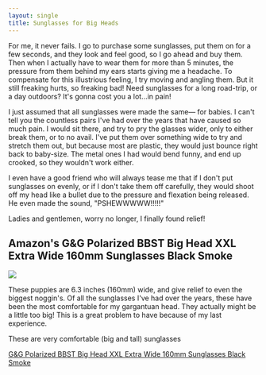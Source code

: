 ```yaml
---
layout: single
title: Sunglasses for Big Heads
---
```


For me, it never fails. I go to purchase some sunglasses, put them on for a few seconds, and they look and feel good, so I go ahead and buy them.  Then when I actually have to wear them for more than 5 minutes, the pressure from them behind my ears starts giving me a headache. To compensate for this illustrious feeling, I try moving and angling them. But it still freaking hurts, so freaking bad! Need sunglasses for a long road-trip, or a day outdoors? It's gonna cost you a lot...in pain!

I just assumed that all sunglasses were made the same— for babies. I can't tell you the countless pairs I've had over the years that have caused so much pain. I would sit there, and try to pry the glasses wider, only to either break them, or to no avail. I've put them over something wide to try and stretch them out, but because most are plastic, they would just bounce right back to baby-size. The metal ones I had would bend funny, and end up crooked, so they wouldn't work either.

I even have a good friend who will always tease me that if I don't put sunglasses on evenly, or if I don't take them off carefully, they would shoot off my head like a bullet due to the pressure and flexation being released. He even made the sound, "PSHEWWWWW!!!!!"

Ladies and gentlemen, worry no longer, I finally found relief!

## Amazon's G&G Polarized BBST Big Head XXL Extra Wide 160mm Sunglasses Black Smoke

<a target="_blank"  href="https://www.amazon.com/gp/product/B0143IVWBU/ref=as_li_tl?ie=UTF8&camp=1789&creative=9325&creativeASIN=B0143IVWBU&linkCode=as2&tag=fathead00-20&linkId=f9e0b175edcc6448f950ab26211b0e19"><img border="0" src="//ws-na.amazon-adsystem.com/widgets/q?_encoding=UTF8&MarketPlace=US&ASIN=B0143IVWBU&ServiceVersion=20070822&ID=AsinImage&WS=1&Format=_SL250_&tag=fathead00-20" ></a><img src="//ir-na.amazon-adsystem.com/e/ir?t=fathead00-20&l=am2&o=1&a=B0143IVWBU" width="1" height="1" border="0" alt="" style="border:none !important; margin:0px !important;" />

These puppies are 6.3 inches (160mm) wide, and give relief to even the biggest noggin's. Of all the sunglasses I've had over the years, these have been the most comfortable for my gargantuan head. They actually might be a little too big! This is a great problem to have because of my last experience.

These are very comfortable (big and tall) sunglasses

<a target="_blank" href="https://www.amazon.com/gp/product/B0143IVWBU/ref=as_li_tl?ie=UTF8&camp=1789&creative=9325&creativeASIN=B0143IVWBU&linkCode=as2&tag=fathead00-20&linkId=0eaeae45a9d33095234a58a030039f54">G&amp;G Polarized BBST Big Head XXL Extra Wide 160mm Sunglasses Black Smoke</a><img src="//ir-na.amazon-adsystem.com/e/ir?t=fathead00-20&l=am2&o=1&a=B0143IVWBU" width="1" height="1" border="0" alt="" style="border:none !important; margin:0px !important;" />
